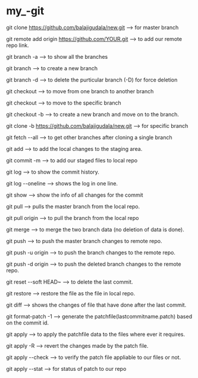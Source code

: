 # my_-git

git clone https://github.com/balajigudala/new.git                           --> for master branch 

git remote add origin https://github.com/YOUR.git                           --> to add our remote repo link.

git branch -a                                                               --> to show all the branches

git branch <name>                                                           --> to create a new branch

git branch -d <name>                                                        --> to delete the purticular branch (-D) for force deletion

git checkout                                                                --> to move from one branch to another branch 

git checkout <branchname>                                                   --> to move to the specific branch

git checkout -b <branchname>                                                --> to create a new branch and move on to the branch.

git clone -b <branch name> https://github.com/balajigudala/new.git          --> for specific branch

git fetch --all                                                             --> to get other branches after cloning a single branch 

git add <files>                                                             --> to add the local changes to the staging area.

git commit -m <commit message>                                              --> to add our staged files to local repo

git log                                                                     --> to show the commit history.

git log --oneline                                                           --> shows the log in one line.

git show <commit id>                                                        --> show the info of all changes for the commit

git pull                                                                    --> pulls the master branch from the local repo.

git pull origin <branch name>                                               --> to pull the branch from the local repo

git merge <brnh1> <brnh2>                                                   --> to merge the two branch data (no deletion of data is done).

git push                                                                    --> to push the master branch changes to remote repo.

git push -u origin <branchname>                                             --> to push the branch changes to the remote repo.

git push -d origin <branchname>                                             --> to push the deleted branch changes to the remote repo.

git reset --soft HEAD~                                                      --> to delete the last commit.

git restore <filename>                                                      --> restore the file as the file in local repo.

git diff <filename>                                                         --> shows the changes of file that have done after the last commit.

git format-patch -1 <commit-id>                                             --> generate the patchfile(lastcommitname.patch) based on the commit id.

git apply <patch file name>                                                 --> to apply the patchfile data to the files where ever it requires.

git apply -R <patch file name>                                              --> revert the changes made by the patch file.

git apply --check <patch file name>                                         --> to verify the patch file appliable to our files or not.

git apply --stat <patch file name>                                          --> for status of patch to our repo
